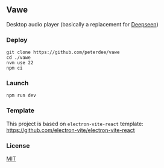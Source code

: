 ## Vawe

Desktop audio player (basically a replacement for [Deepseen](https://github.com/peterdee/deepseen-desktop))

### Deploy

```shell script
git clone https://github.com/peterdee/vawe
cd ./vawe
nvm use 22
npm ci
```

### Launch

```shell script
npm run dev
```

<!--
## 🚨 Be aware

This template integrates Node.js API to the renderer process by default. If you want to follow **Electron Security Concerns** you might want to disable this feature. You will have to expose needed API by yourself.  

To get started, remove the option as shown below. This will [modify the Vite configuration and disable this feature](https://github.com/electron-vite/vite-plugin-electron-renderer#config-presets-opinionated).

```diff
# vite.config.ts

export default {
  plugins: [
    ...
-   // Use Node.js API in the Renderer-process
-   renderer({
-     nodeIntegration: true,
-   }),
    ...
  ],
}
```
-->

### Template

This project is based on `electron-vite-react` template: https://github.com/electron-vite/electron-vite-react

### License

[MIT](./LICENSE.md)
